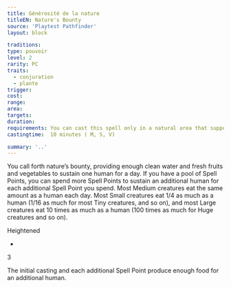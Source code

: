 ```yaml
---
title: Générosité de la nature
titleEN: Nature's Bounty
source: 'Playtest Pathfinder'
layout: block

traditions:
type: pouvoir
level: 2
rarity: PC
traits:
  - conjuration
  - plante
trigger: 
cost: 
range: 
area: 
targets: 
duration: 
requirements: You can cast this spell only in a natural area that supports significant plant life.
castingtime:  10 minutes ( M, S, V)

summary: '..'
---
```

You call forth nature’s bounty, providing enough clean water and fresh fruits and vegetables to sustain one human for a day. If you have a pool of Spell Points, you can spend more Spell Points to sustain an additional human for each additional Spell Point you spend. Most Medium creatures eat the same amount as a human each day. Most Small creatures eat 1/4 as much as a human (1/16 as much for most Tiny creatures, and so on), and most Large creatures eat 10 times as much as a human (100 times as much for Huge creatures and so on).

Heightened

-

3

The initial casting and each additional Spell Point produce enough food for an additional human.